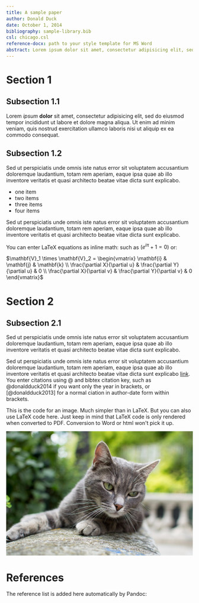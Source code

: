 ```yaml
---  
title: A sample paper  
author: Donald Duck
date: October 1, 2014  
bibliography: sample-library.bib
csl: chicago.csl
reference-docx: path to your style template for MS Word
abstract: Lorem ipsum dolor sit amet, consectetur adipisicing elit, sed do eiusmod tempor incididunt ut labore et dolore magna aliqua. Ut enimad minim veniam, quis nostrud exercitation ullamco laboris nisi ut aliquip ex ea commodo consequat. Duis aute irure dolor in reprehenderit in voluptate velit esse cillum dolore eu fugiat nulla pariatur. Excepteur sint occaecat cupidatat non proident, sunt in culpa qui officia deserunt mollit anim id est laborum.
---  
```


# Section 1  

## Subsection 1.1
Lorem *ipsum* **dolor** sit amet, consectetur adipisicing elit, sed do eiusmod tempor incididunt ut labore et dolore magna aliqua. Ut enim ad minim veniam, quis nostrud exercitation ullamco laboris nisi ut aliquip ex ea commodo consequat.

## Subsection 1.2
Sed ut perspiciatis unde omnis iste natus error sit voluptatem accusantium doloremque laudantium, totam rem aperiam, eaque  ipsa quae ab illo inventore veritatis et quasi architecto beatae vitae dicta sunt explicabo.

- one item
- two items
- three items
- four items

Sed ut perspiciatis unde omnis iste natus error sit voluptatem accusantium doloremque laudantium, totam rem aperiam, eaque  ipsa quae ab illo inventore veritatis et quasi architecto beatae vitae dicta sunt explicabo.

You can enter LaTeX equations as inline math: such as $({e}^{i\pi }+1=0)$ or:

$\mathbf{V}_1 \times \mathbf{V}_2 =  \begin{vmatrix}
\mathbf{i} & \mathbf{j} & \mathbf{k} \\
\frac{\partial X}{\partial u} &  \frac{\partial Y}{\partial u} & 0 \\
\frac{\partial X}{\partial v} &  \frac{\partial Y}{\partial v} & 0
\end{vmatrix}$

# Section 2

## Subsection 2.1
Sed ut perspiciatis unde omnis iste natus error sit voluptatem accusantium doloremque laudantium, totam rem aperiam, eaque  ipsa quae ab illo inventore veritatis et quasi architecto beatae vitae dicta sunt explicabo.

Sed ut perspiciatis unde omnis iste natus error sit voluptatem accusantium doloremque laudantium, totam rem aperiam, eaque  ipsa quae ab illo inventore veritatis et quasi architecto beatae vitae dicta sunt explicabo [link](http://www.http://daringfireball.net). You enter citations using @ and bibtex citation key, such as @donaldduck2014 if you want only the year in brackets, or [@donaldduck2013] for a normal ciation in author-date form within brackets. 

This is the code for an image. Much simpler than in LaTeX. But you can also use LaTeX code here. Just keep in mind that LaTeX code is only rendered when converted to PDF. Conversion to Word or html won't pick it up.

![image caption](sample-image.jpg "beautiful cat")

# References

The reference list is added here automatically by Pandoc:



